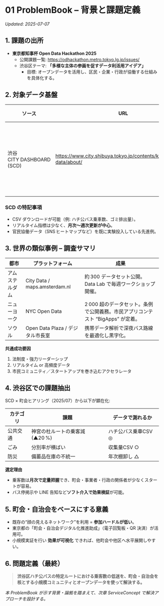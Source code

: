 # 01 ProblemBook – 背景と課題定義  
*Updated: 2025-07-07*

## 1. 課題の出所  
- **東京都知事杯 Open Data Hackathon 2025**  
  - 公開課題一覧: <https://odhackathon.metro.tokyo.lg.jp/issues/>  
  - 渋谷区テーマ: **「多様な主体の参画を促すデータ利活用アイデア」**  
    - 目標: オープンデータを活用し、区民・企業・行政が協働する仕組みを具体化する。

## 2. 対象データ基盤  
| ソース | URL | 主な中身 |
|-------|-----|---------|
| 渋谷 CITY DASHBOARD (SCD) | <https://www.city.shibuya.tokyo.jp/contents/kusei/shibuya-data/about/> | 8 分野 / 17 ダッシュボード (福祉、防災、交通 等) – PowerBI で月次更新 |

### SCD の特記事項
- CSV ダウンロードが可能（例: ハチ公バス乗車数、ゴミ排出量）。  
- リアルタイム指標は少なく、**月次〜週次更新が中心**。  
- 官民協働データ（SNS ヒートマップなど）を既に実験投入している先進例。

## 3. 世界の類似事例 – 調査サマリ
| 都市 | プラットフォーム | 成果 |
|------|-----------------|------|
| アムステルダム | City Data / maps.amsterdam.nl | 約 300 データセット公開。Data Lab で毎週ワークショップ開催。 |
| ニューヨーク | NYC Open Data | 2 000 超のデータセット。条例で公開義務。市民アプリコンテスト “BigApps” が定着。 |
| ソウル | Open Data Plaza / デジタル市長室 | 携帯データ解析で深夜バス路線を最適化し黒字化。 |

**共通成功要因**  
1. 法制度・強力リーダーシップ  
2. リアルタイム or 高頻度データ  
3. 市民コミュニティ／スタートアップを巻き込むアクセラレータ

## 4. 渋谷区での課題抽出
SCD × 町会ヒアリング（2025/07）から以下が顕在化:

| カテゴリ | 課題 | データで測れるか |
|----------|------|----------------|
| 公共交通 | 神宮の杜ルートの乗客減(▲20 %) | ハチ公バス乗車CSV ◎ |
| ごみ | 分別率が横ばい | 収集量CSV ○ |
| 防災 | 備蓄品在庫の不統一 | 年次棚卸し △ |

**選定理由**  
- 乗客数は**月次で定量把握**でき、町会・事業者・行政の関係者が少なくスタートが容易。  
- バス停掲示や LINE 告知など**ソフト介入で効果検証**が可能。

## 5. 町会・自治会をベースにする意義
- 既存の“顔の見えるネットワーク”を利用 = **参加ハードルが低い**。  
- 東京都の「町会・自治会デジタル化推進助成」（電子回覧板・QR 決済）が活用可。  
- 小規模実証を行い **効果が可視化** できれば、他町会や他区へ水平展開しやすい。

## 6. 問題定義（最終）
> **渋谷区ハチ公バスの特定ルートにおける乗客数の低迷を、町会・自治会を核とする小規模コミュニティとオープンデータを使って解決する。**

*本 ProblemBook が示す背景・論拠を踏まえて、次章 ServiceConcept で解決アプローチを設計する。*
